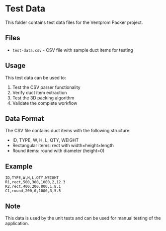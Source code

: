 # Test Data

This folder contains test data files for the Ventprom Packer project.

## Files

- `test-data.csv` - CSV file with sample duct items for testing

## Usage

This test data can be used to:

1. Test the CSV parser functionality
2. Verify duct item extraction
3. Test the 3D packing algorithm
4. Validate the complete workflow

## Data Format

The CSV file contains duct items with the following structure:
- ID, TYPE, W, H, L, QTY, WEIGHT
- Rectangular items: rect with width×height×length
- Round items: round with diameter (height=0)

## Example

```
ID,TYPE,W,H,L,QTY,WEIGHT
R1,rect,500,300,1000,2,12.3
R2,rect,400,200,800,1,8.1
C1,round,200,0,1000,3,5.5
```

## Note

This data is used by the unit tests and can be used for manual testing of the application.




